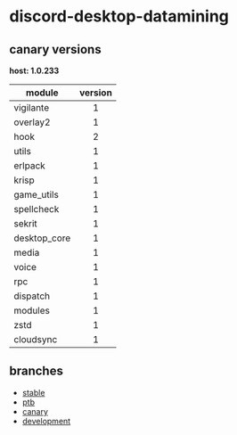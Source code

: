 # discord-desktop-datamining

## canary versions

**host: 1.0.233**

| module | version |
| ------ | :-----: |
| vigilante | 1 |
| overlay2 | 1 |
| hook | 2 |
| utils | 1 |
| erlpack | 1 |
| krisp | 1 |
| game_utils | 1 |
| spellcheck | 1 |
| sekrit | 1 |
| desktop_core | 1 |
| media | 1 |
| voice | 1 |
| rpc | 1 |
| dispatch | 1 |
| modules | 1 |
| zstd | 1 |
| cloudsync | 1 |

## branches

- [stable](https://github.com/OpenAsar/discord-desktop-datamining/tree/stable)
- [ptb](https://github.com/OpenAsar/discord-desktop-datamining/tree/ptb)
- [canary](https://github.com/OpenAsar/discord-desktop-datamining/tree/canary)
- [development](https://github.com/OpenAsar/discord-desktop-datamining/tree/development)